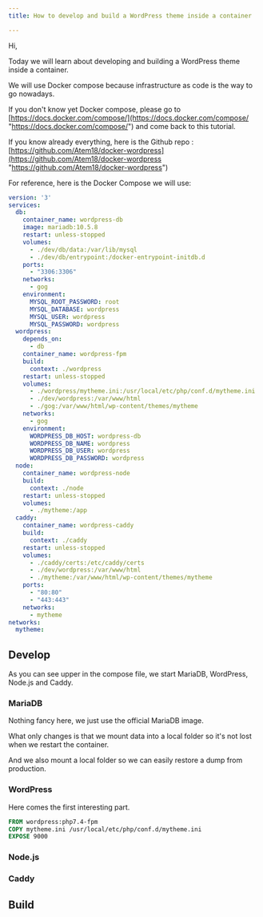 ```yaml
---
title: How to develop and build a WordPress theme inside a container

---
```

Hi,

Today we will learn about developing and building a WordPress theme inside a container.

We will use Docker compose because infrastructure as code is the way to go nowadays.

If you don't know yet Docker compose, please go to [https://docs.docker.com/compose/](https://docs.docker.com/compose/ "https://docs.docker.com/compose/") and come back to this tutorial.

If you know already everything, here is the Github repo : [https://github.com/Atem18/docker-wordpress](https://github.com/Atem18/docker-wordpress "https://github.com/Atem18/docker-wordpress")

For reference, here is the Docker Compose we will use:

```yaml
version: '3'
services:
  db:
    container_name: wordpress-db
    image: mariadb:10.5.8
    restart: unless-stopped
    volumes:
      - ./dev/db/data:/var/lib/mysql
      - ./dev/db/entrypoint:/docker-entrypoint-initdb.d
    ports:
      - "3306:3306"
    networks:
      - gog
    environment:
      MYSQL_ROOT_PASSWORD: root
      MYSQL_DATABASE: wordpress
      MYSQL_USER: wordpress
      MYSQL_PASSWORD: wordpress
  wordpress:
    depends_on:
      - db
    container_name: wordpress-fpm
    build:
      context: ./wordpress
    restart: unless-stopped
    volumes:
      - ./wordpress/mytheme.ini:/usr/local/etc/php/conf.d/mytheme.ini
      - ./dev/wordpress:/var/www/html
      - ./gog:/var/www/html/wp-content/themes/mytheme
    networks:
      - gog
    environment:
      WORDPRESS_DB_HOST: wordpress-db
      WORDPRESS_DB_NAME: wordpress
      WORDPRESS_DB_USER: wordpress
      WORDPRESS_DB_PASSWORD: wordpress
  node:
    container_name: wordpress-node
    build:
      context: ./node
    restart: unless-stopped
    volumes:
      - ./mytheme:/app
  caddy:
    container_name: wordpress-caddy
    build:
      context: ./caddy
    restart: unless-stopped
    volumes:
      - ./caddy/certs:/etc/caddy/certs
      - ./dev/wordpress:/var/www/html
      - ./mytheme:/var/www/html/wp-content/themes/mytheme
    ports:
      - "80:80"
      - "443:443"
    networks:
      - mytheme
networks:
  mytheme:
```

## Develop

As you can see upper in the compose file, we start MariaDB, WordPress, Node.js and Caddy.

### MariaDB

Nothing fancy here, we just use the official MariaDB image.

What only changes is that we mount data into a local folder so it's not lost when we restart the container.

And we also mount a local folder so we can easily restore a dump from production.

### WordPress

Here comes the first interesting part.

```dockerfile
FROM wordpress:php7.4-fpm
COPY mytheme.ini /usr/local/etc/php/conf.d/mytheme.ini
EXPOSE 9000
```

### Node.js

### Caddy

## Build